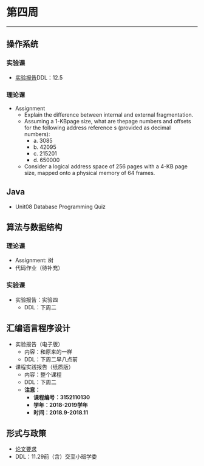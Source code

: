 # 第四周  
---  
## 操作系统  
### 实验课  
- [实验报告](/Assignment/1811/第二周.md)DDL：12.5  

### 理论课  
- Assignment  
	- Explain the difference between internal and external fragmentation.  
	- Assuming a 1-KBpage size, what are thepage numbers and offsets for the following address reference s (provided as decimal numbers):  
		- a. 3085  
		- b. 42095  
		- c. 215201  
		- d. 650000  
	-  Consider a logical address space of 256 pages with a 4-KB page size, mapped onto a physical memory of 64 frames.  
	
## Java  
- Unit08 Database Programming Quiz  
		
## 算法与数据结构  
### 理论课  
- Assignment: 树  
- 代码作业（待补充）  

### 实验课  
- 实验报告：实验四  
	- DDL：下周二  
	
## 汇编语言程序设计  
- 实验报告（电子版）  
	- 内容：和原来的一样  
	- DDL：下周二早八点前  
- 课程实践报告（纸质版）  
	- 内容：整个课程  
	- DDL：下周二  
	- **注意：**  
		- **课程编号：3152110130**  
		- **学年：2018-2019学年**  
		- **时间：2018.9-2018.11**  
		
## 形式与政策  
- [论文要求](/Notice/13_XZ.md)  
- DDL：11.29前（含）交至小班学委  